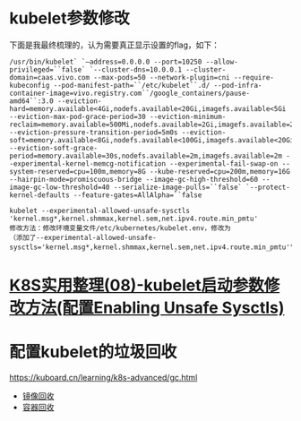 # kubelet参数修改



下面是我最终梳理的，认为需要真正显示设置的flag，如下：

```
/usr/bin/kubelet` `—address=0.0.0.0 --port=10250 --allow-privileged=``false` `--cluster-dns=10.0.0.1 --cluster-domain=caas.vivo.com --max-pods=50 --network-plugin=cni --require-kubeconfig --pod-manifest-path=``/etc/kubelet``.d/ --pod-infra-container-image=vivo.registry.com``/google_containers/pause-amd64``:3.0 --eviction-hard=memory.available<4Gi,nodefs.available<20Gi,imagefs.available<5Gi --eviction-max-pod-grace-period=30 --eviction-minimum-reclaim=memory.available=500Mi,nodefs.available=2Gi,imagefs.available=2Gi --eviction-pressure-transition-period=5m0s --eviction-soft=memory.available<8Gi,nodefs.available<100Gi,imagefs.available<20Gi --eviction-soft-grace-period=memory.available=30s,nodefs.available=2m,imagefs.available=2m --experimental-kernel-memcg-notification --experimental-fail-swap-on --system-reserved=cpu=100m,memory=8G --kube-reserved=cpu=200m,memory=16G --hairpin-mode=promiscuous-bridge --image-gc-high-threshold=60 --image-gc-low-threshold=40 --serialize-image-pulls=``false` `--protect-kernel-defaults --feature-gates=AllAlpha=``false
```

```
kubelet --experimental-allowed-unsafe-sysctls 'kernel.msg*,kernel.shmmax,kernel.sem,net.ipv4.route.min_pmtu'
修改方法：修改环境变量文件/etc/kubernetes/kubelet.env，修改为
（添加了--experimental-allowed-unsafe-sysctls='kernel.msg*,kernel.shmmax,kernel.sem,net.ipv4.route.min_pmtu'"）
```

# [K8S实用整理(08)-kubelet启动参数修改方法(配置Enabling Unsafe Sysctls)](https://www.cnblogs.com/DaweiJ/articles/8529706.html)

# 配置kubelet的垃圾回收



https://kuboard.cn/learning/k8s-advanced/gc.html



- [镜像回收](https://kuboard.cn/learning/k8s-advanced/gc.html#镜像回收)
- [容器回收](https://kuboard.cn/learning/k8s-advanced/gc.html#容器回收)